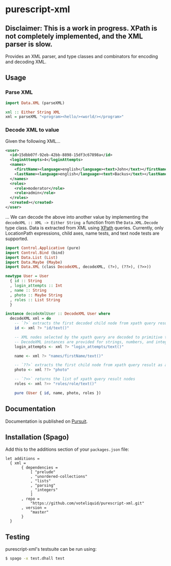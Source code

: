 # purescript-xml

## Disclaimer: This is a work in progress. XPath is not completely implemented, and the XML parser is slow.

Provides an XML parser, and type classes and combinators for encoding and decoding XML.

## Usage

### Parse XML

```purescript
import Data.XML (parseXML)

xml :: Either String XML
xml = parseXML "<program><hello/><world/></program>"
```

### Decode XML to value

Given the following XML...

```xml
<user>
  <id>15dbb07f-92eb-42bb-8898-15df3c67898a</id>
  <loginAttempts>4</loginAttempts>
  <names>
    <firstName><language>english</language><text>John</text></firstName>
    <lastName><language>english</language><text>Backus</text></lastName>
  </names>
  <roles>
    <role>moderator</role>
    <role>admin</role>
  </roles>
  <created></created>
</user>
```

... We can decode the above into another value by implementing the `decodeXML
:: XML -> Either String a` function from the `Data.XML.Decode` type class.
Data is extracted from XML using [XPath](https://en.wikipedia.org/wiki/XPath)
queries. Currently, only LocationPath expressions, child axes, name tests, and
text node tests are supported.

```purescript
import Control.Applicative (pure)
import Control.Bind (bind)
import Data.List (List)
import Data.Maybe (Maybe)
import Data.XML (class DecodeXML, decodeXML, (?>), (??>), (?>>))

newtype User = User
  { id :: String
  , login_attempts :: Int
  , name :: String
  , photo :: Maybe String
  , roles :: List String
  }

instance decodeXmlUser :: DecodeXML User where
  decodeXML xml = do
    -- `?>` extracts the first decoded child node from xpath query results
    id <- xml ?> "id/text()"

    -- XML nodes selected by the xpath query are decoded to primitive types, in this case integer.
    -- DecodeXML instances are provided for strings, numbers, and integers.
    login_attempts <- xml ?> "login_attempts/text()"

    name <- xml ?> "names/firstName/text()"

    -- `??>` extracts the first child node from xpath query result as a maybe value
    photo <- xml ??> "photo"

    -- `?>>` returns the list of xpath query result nodes
    roles <- xml ?>> "roles/role/text()"

    pure (User { id, name, photo, roles })
```

## Documentation

Documentation is published on [Pursuit](https://pursuit.purescript.org/packages/purescript-xml).


## Installation (Spago)

Add this to the additions section of your `packages.json` file:

```dhall
let additions =
  { xml =
       { dependencies =
           [ "prelude"
           , "unordered-collections"
           , "lists"
           , "parsing"
           , "integers"
           ]
       , repo =
           "https://github.com/voteliquid/purescript-xml.git"
       , version =
           "master"
       }
  }
```

## Testing

purescript-xml's testsuite can be run using:

```bash
$ spago -x test.dhall test
```